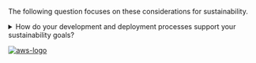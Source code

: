 The following question focuses on these considerations for sustainability.

<details>
<summary>How do your development and deployment processes support your sustainability goals?</summary>
<p>
Look for opportunities to reduce your sustainability impact by making changes to your development, test, and deployment practices.
</p>
</details>

<a href="https://docs.aws.amazon.com/wellarchitected/latest/framework/sus-development-deployment-patterns.html">![aws-logo](https://img.shields.io/badge/Amazon_AWS-FF9900?style=for-the-badge&logo=amazonaws&logoColor=white)</a>
